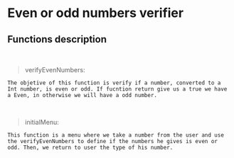 # Even or odd numbers verifier

## Functions description

<br>

> verifyEvenNumbers: 

    The objetive of this function is verify if a number, converted to a Int number, is even or odd. If fucntion return give us a true we have a Even, in otherwise we will have a odd number.  

<br>

> initialMenu:

    This function is a menu where we take a number from the user and use the verifyEvenNumbers to define if the numbers he gives is even or odd. Then, we return to user the type of his number.
